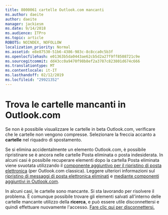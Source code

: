 ```yaml
---
title: 8000061 cartelle Outlook.com mancanti
ms.author: daeite
author: daeite
manager: jackiesm
ms.date: 9/14/2018
ms.audience: ITPro
ms.topic: article
ROBOTS: NOINDEX, NOFOLLOW
localization_priority: Normal
ms.assetid: e8e87530-51b6-4386-983c-8c8cca0c5b3f
ms.openlocfilehash: e01363b5da0443ae62cb5d2a27f9ff8508721c9e
ms.sourcegitcommit: dd43cc0a9470f98b8ef2a3787c823801d674c666
ms.translationtype: MT
ms.contentlocale: it-IT
ms.lasthandoff: 02/12/2019
ms.locfileid: "29921352"
---
```

# <a name="find-missing-folders-in-outlookcom"></a>Trova le cartelle mancanti in Outlook.com

Se non è possibile visualizzare le cartelle in beta Outlook.com, verificare che le cartelle non vengono compresse. Selezionare la freccia accanto a **cartelle** nel riquadro di spostamento. 
  
Se si elimina accidentalmente un elemento Outlook.com, è possibile ripristinare se è ancora nelle cartelle Posta eliminata o posta indesiderata. In alcuni casi è possibile recuperare elementi dopo la cartella Posta eliminata viene svuotata utilizzando il [componente aggiuntivo per il ripristino di posta elettronica](https://appsource.microsoft.com/product/office/WA104380447) (per Outlook.com classica). Leggere ulteriori informazioni sul [ripristino di messaggi di posta elettronica eliminati](https://support.office.com/article/cf06ab1b-ae0b-418c-a4d9-4e895f83ed50) e [mediante componenti aggiuntivi in Outlook.com](https://support.office.com/article/a5672109-e4f3-4119-abea-72323e9653cf).
  
In alcuni casi, le cartelle sono mancante. Si sta lavorando per risolvere il problema. È comunque possibile trovare gli elementi salvati all'interno delle cartelle mancante utilizzo della **ricerca**, e può essere utile disconnettersi e quindi effettuare nuovamente l'accesso. [Fare clic qui per disconnettersi.](https://login.live.com/logout.srf)
  

